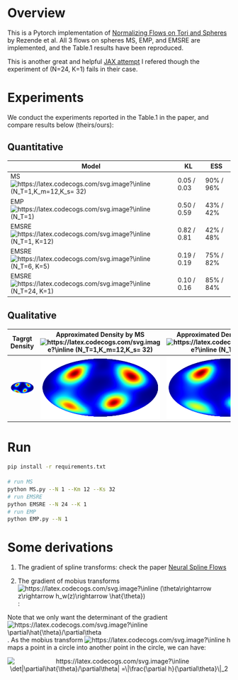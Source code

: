 # Overview
This is a Pytorch implementation of [Normalizing Flows on Tori and Spheres](https://arxiv.org/abs/2002.02428) by Rezende et al. All 3 flows on spheres MS, EMP, and EMSRE are implemented, and the Table.1 results have been reproduced. 

This is another great and helpful [JAX attempt](https://github.com/katalinic/sdflows) I refered though the experiment of (N=24, K=1) fails in their case.

# Experiments

We conduct the experiments reported in the Table.1 in the paper, and compare results below (theirs/ours):

## Quantitative

| Model                       | KL          | ESS       |
| --------------------------- | ----------- | --------- |
| MS <img src="https://latex.codecogs.com/svg.image?\inline&space;(N_T=1,K_m=12,K_s=&space;32)" title="https://latex.codecogs.com/svg.image?\inline (N_T=1,K_m=12,K_s= 32)" /> | 0.05 / 0.03 | 90% / 96% |
| EMP <img src="https://latex.codecogs.com/svg.image?\inline&space;(N_T=1)" title="https://latex.codecogs.com/svg.image?\inline (N_T=1)" />               | 0.50 / 0.59 | 43% / 42% |
| EMSRE <img src="https://latex.codecogs.com/svg.image?\inline&space;(N_T=1,&space;K=12)" title="https://latex.codecogs.com/svg.image?\inline (N_T=1, K=12)" />       | 0.82 / 0.81 | 42% / 48% |
| EMSRE <img src="https://latex.codecogs.com/svg.image?\inline&space;(N_T=6,&space;K=5)" title="https://latex.codecogs.com/svg.image?\inline (N_T=6, K=5)" />        | 0.19 / 0.19 | 75% / 82% |
| EMSRE <img src="https://latex.codecogs.com/svg.image?\inline&space;(N_T=24,&space;K=1)" title="https://latex.codecogs.com/svg.image?\inline (N_T=24, K=1)" />       | 0.10 / 0.16 | 85% / 84% |

## Qualitative
|  Tagrgt Density   |   Approximated Density by MS <img src="https://latex.codecogs.com/svg.image?\inline&space;(N_T=1,K_m=12,K_s=&space;32)" title="https://latex.codecogs.com/svg.image?\inline (N_T=1,K_m=12,K_s= 32)" /> |  Approximated Density by EMSRE <img src="https://latex.codecogs.com/svg.image?\inline&space;(N_T=24,&space;K=1)" title="https://latex.codecogs.com/svg.image?\inline (N_T=24, K=1)" />  |  Approximated Density by EMP <img src="https://latex.codecogs.com/svg.image?\inline&space;(N_T=1)" title="https://latex.codecogs.com/svg.image?\inline (N_T=1)" />   |
| --- | --- | --- | --- |
|  <img src="md.assets/README/s2_target_density.png" alt="s2_target_density"/> |  <img src="md.assets/README/flow_density_MS.png" alt="flow_density_MS" />   |  <img src="md.assets/README/flow_density_EMSRE.png" alt="flow_density_EMSRE" />   |  <img src="md.assets/README/flow_density_EMP.png" alt="flow_density_EMP"/>   |

# Run

```bash
pip install -r requirements.txt

# run MS
python MS.py --N 1 --Km 12 --Ks 32
# run EMSRE
python EMSRE --N 24 --K 1
# run EMP
python EMP.py --N 1
```

# Some derivations

1. The gradient of spline transforms: check the paper [Neural Spline Flows](https://proceedings.neurips.cc/paper/2019/hash/7ac71d433f282034e088473244df8c02-Abstract.html)

2. The gradient of mobius transforms <img src="https://latex.codecogs.com/svg.image?\inline&space;(\theta\rightarrow&space;z\rightarrow&space;h_w(z)\rightarrow&space;\hat{\theta})" title="https://latex.codecogs.com/svg.image?\inline (\theta\rightarrow z\rightarrow h_w(z)\rightarrow \hat{\theta})" />:

Note that we only want the determinant of the gradient <img src="https://latex.codecogs.com/svg.image?\inline&space;\partial\hat{\theta}/\partial\theta" title="https://latex.codecogs.com/svg.image?\inline \partial\hat{\theta}/\partial\theta" />. 
As the mobius transform <img src="https://latex.codecogs.com/svg.image?\inline&space;h" title="https://latex.codecogs.com/svg.image?\inline h" /> maps a point in a circle into another point in the circle, 
we can have: 

<center>
<img src="https://latex.codecogs.com/svg.image?\inline&space;\det|\partial\hat{\theta}/\partial\theta|&space;=\|\frac{\partial&space;h}{\partial\theta}\|_2" title="https://latex.codecogs.com/svg.image?\inline \det|\partial\hat{\theta}/\partial\theta| =\|\frac{\partial h}{\partial\theta}\|_2" />
</center>
